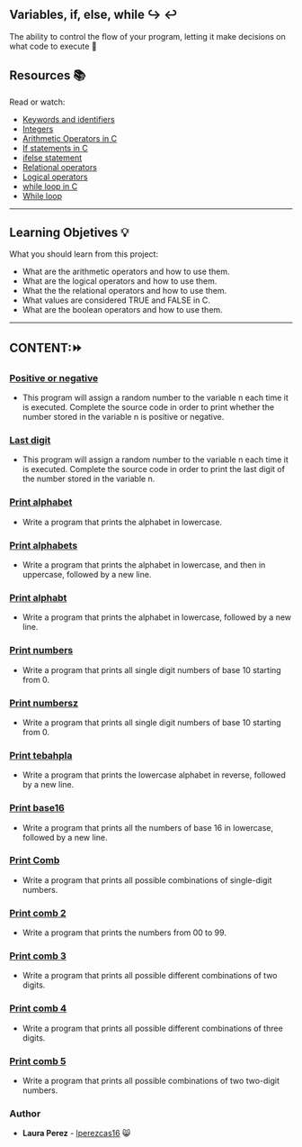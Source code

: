 ## Variables, if, else, while  :arrow_right_hook: :leftwards_arrow_with_hook:
The ability to control the flow of your program, letting it make decisions on what code to execute :heart_decoration:
## Resources :books:
Read or watch:
* [Keywords and identifiers](https://publications.gbdirect.co.uk//c_book/chapter2/keywords_and_identifiers.html)
* [Integers](https://publications.gbdirect.co.uk//c_book/chapter2/integral_types.html)
* [Arithmetic Operators in C](https://www.tutorialspoint.com/cprogramming/c_arithmetic_operators.htm)
* [If statements in C](https://www.cprogramming.com/tutorial/c/lesson2.html)
* [ifelse statement](https://www.tutorialspoint.com/cprogramming/if_else_statement_in_c.htm)
* [Relational operators](https://www.tutorialspoint.com/cprogramming/c_relational_operators.htm)
* [Logical operators](https://fresh2refresh.com/c-programming/c-operators-expressions/c-logical-operators/)
* [while loop in C](https://www.tutorialspoint.com/cprogramming/c_while_loop.htm)
* [While loop](https://www.youtube.com/watch?v=Ju1LYO9pkaI)

---
## Learning Objetives :bulb:
What you should learn from this project:

* What are the arithmetic operators and how to use them.
* What are the logical operators and how to use them.
* What the the relational operators and how to use them.
* What values are considered TRUE and FALSE in C.
* What are the boolean operators and how to use them.

---

## CONTENT::fast_forward:
### [Positive or negative](https://github.com/lperezcas16/holbertonschool-low_level_programming/blob/master/0x01-variables_if_else_while/0-positive_or_negative.c)
* This program will assign a random number to the variable n each time it is executed. Complete the source code in order to print whether the number stored in the variable n is positive or negative.

### [Last digit](https://github.com/lperezcas16/holbertonschool-low_level_programming/blob/master/0x01-variables_if_else_while/1-last_digit.c)
* This program will assign a random number to the variable n each time it is executed. Complete the source code in order to print the last digit of the number stored in the variable n.

### [Print alphabet](https://github.com/lperezcas16/holbertonschool-low_level_programming/blob/master/0x01-variables_if_else_while/2-print_alphabet.c)
* Write a program that prints the alphabet in lowercase.

### [Print alphabets](https://github.com/lperezcas16/holbertonschool-low_level_programming/blob/master/0x01-variables_if_else_while/3-print_alphabets.c)
* Write a program that prints the alphabet in lowercase, and then in uppercase, followed by a new line.

### [Print alphabt](https://github.com/lperezcas16/holbertonschool-low_level_programming/blob/master/0x01-variables_if_else_while/4-print_alphabt.c)
* Write a program that prints the alphabet in lowercase, followed by a new line.

### [Print numbers](https://github.com/lperezcas16/holbertonschool-low_level_programming/blob/master/0x01-variables_if_else_while/5-print_numbers.c)
* Write a program that prints all single digit numbers of base 10 starting from 0.

### [Print numbersz](https://github.com/lperezcas16/holbertonschool-low_level_programming/blob/master/0x01-variables_if_else_while/6-print_numberz.c)
* Write a program that prints all single digit numbers of base 10 starting from 0.

### [Print tebahpla](https://github.com/lperezcas16/holbertonschool-low_level_programming/blob/master/0x01-variables_if_else_while/7-print_tebahpla.c)
* Write a program that prints the lowercase alphabet in reverse, followed by a new line.

### [Print base16](https://github.com/lperezcas16/holbertonschool-low_level_programming/blob/master/0x01-variables_if_else_while/8-print_base16.c)
* Write a program that prints all the numbers of base 16 in lowercase, followed by a new line.

### [Print Comb](https://github.com/lperezcas16/holbertonschool-low_level_programming/blob/master/0x01-variables_if_else_while/9-print_comb.c)
* Write a program that prints all possible combinations of single-digit numbers.

### [Print comb 2](https://github.com/lperezcas16/holbertonschool-low_level_programming/blob/master/0x01-variables_if_else_while/10-print_comb2.c)
* Write a program that prints the numbers from 00 to 99.

### [Print comb 3](https://github.com/lperezcas16/holbertonschool-low_level_programming/blob/master/0x01-variables_if_else_while/100-print_comb3.c)
* Write a program that prints all possible different combinations of two digits.

### [Print comb 4](https://github.com/lperezcas16/holbertonschool-low_level_programming/blob/master/0x01-variables_if_else_while/101-print_comb4.c)
* Write a program that prints all possible different combinations of three digits.

### [Print comb 5](https://github.com/lperezcas16/holbertonschool-low_level_programming/blob/master/0x01-variables_if_else_while/102-print_comb5.c)
* Write a program that prints all possible combinations of two two-digit numbers.

### Author
* **Laura Perez** - [lperezcas16](https://github.com/lperezcas16?tab=overview&from=2020-05-01&to=2020-05-31) :smile_cat:
